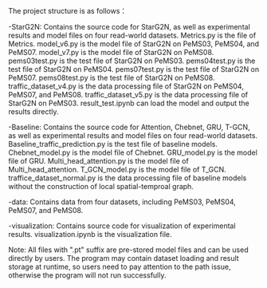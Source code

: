 The project structure is as follows：

-StarG2N: Contains the source code for StarG2N, as well as experimental results and model files on four read-world datasets.
         Metrics.py is the file of Metrics.
         model_v6.py is the model file of StarG2N on PeMS03, PeMS04, and PeMS07.
         model_v7.py is the model file of StarG2N on PeMS08.
         pems03test.py is the test file of StarG2N on PeMS03.
         pems04test.py is the test file of StarG2N on PeMS04.
         pems07test.py is the test file of StarG2N on PeMS07.
         pems08test.py is the test file of StarG2N on PeMS08.
         traffic_dataset_v4.py is the data processing file of StarG2N on PeMS04, PeMS07, and PeMS08.
         traffic_dataset_v5.py is the data processing file of StarG2N on PeMS03.
         result_test.ipynb can load the model and output the results directly.

-Baseline: Contains the source code for Attention, Chebnet, GRU, T-GCN, as well as experimental results and model files on four read-world datasets.
         Baseline_traffic_prediction.py is the test file of baseline models.
         Chebnet_model.py is the model file of Chebnet.
         GRU_model.py is the model file of GRU.
         Multi_head_attention.py is the model file of Multi_head_attention.
         T_GCN_model.py is the model file of T_GCN.
         traffice_dataset_normal.py is the data processing file of baseline models without the construction of local spatial-temproal graph.

-data: Contains data from four datasets, including PeMS03, PeMS04, PeMS07, and PeMS08.

-visualization: Contains source code for visualization of experimental results.
         visualization.ipynb is the visualization file.

Note: 
         All files with ".pt" suffix are pre-stored model files and can be used directly by users.
         The program may contain dataset loading and result storage at runtime, so users need to pay attention to the path issue, otherwise the program will not run successfully.

